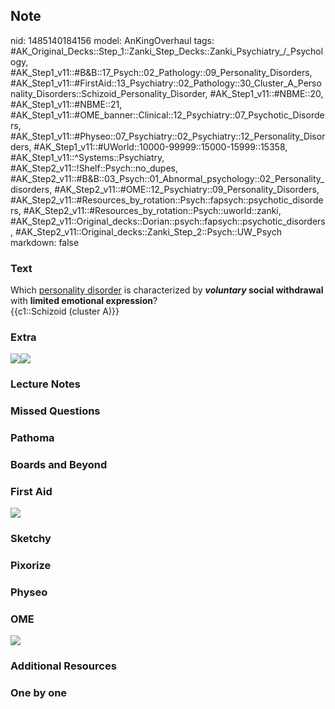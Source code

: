 ## Note
nid: 1485140184156
model: AnKingOverhaul
tags: #AK_Original_Decks::Step_1::Zanki_Step_Decks::Zanki_Psychiatry_/_Psychology, #AK_Step1_v11::#B&B::17_Psych::02_Pathology::09_Personality_Disorders, #AK_Step1_v11::#FirstAid::13_Psychiatry::02_Pathology::30_Cluster_A_Personality_Disorders::Schizoid_Personality_Disorder, #AK_Step1_v11::#NBME::20, #AK_Step1_v11::#NBME::21, #AK_Step1_v11::#OME_banner::Clinical::12_Psychiatry::07_Psychotic_Disorders, #AK_Step1_v11::#Physeo::07_Psychiatry::02_Psychiatry::12_Personality_Disorders, #AK_Step1_v11::#UWorld::10000-99999::15000-15999::15358, #AK_Step1_v11::^Systems::Psychiatry, #AK_Step2_v11::!Shelf::Psych::no_dupes, #AK_Step2_v11::#B&B::03_Psych::01_Abnormal_psychology::02_Personality_disorders, #AK_Step2_v11::#OME::12_Psychiatry::09_Personality_Disorders, #AK_Step2_v11::#Resources_by_rotation::Psych::fapsych::psychotic_disorders, #AK_Step2_v11::#Resources_by_rotation::Psych::uworld::zanki, #AK_Step2_v11::Original_decks::Dorian::psych::fapsych::psychotic_disorders, #AK_Step2_v11::Original_decks::Zanki_Step_2::Psych::UW_Psych
markdown: false

### Text
<div>
  Which <u>personality disorder</u> is characterized by
  <b><i>voluntary</i> social withdrawal</b> with <b>limited
  emotional expression</b>?
</div>
<div>
  {{c1::Schizoid (cluster A)}}
</div>

### Extra
<img src="paste-202065326374913%20(1).jpg"><img src=
"schizoid-vs-schizotypal.png">

### Lecture Notes


### Missed Questions


### Pathoma


### Boards and Beyond


### First Aid
<img src="tmpWWeQB8.png">

### Sketchy


### Pixorize


### Physeo


### OME
<div class="ome-widget">
  <a href=
  "https://onlinemeded.org/spa/psychiatry/psychotic-disorders/acquire?ref=anki">
  <img src="_OME_AnkiFlashcards_Lesson_5.png"></a>
</div>

### Additional Resources


### One by one

